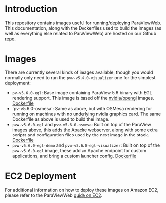 # Introduction

This repository contains images useful for running/deploying ParaViewWeb.  This documentation, along with the Dockerfiles used to build the images (as well as everything else related to ParaViewWeb) are hosted on our Github [repo](https://github.com/Kitware/paraviewweb).

# Images

There are currently several kinds of images available, though you would normally only need to run the `pvw-v5.6.0-visualizer` one for the simplest deployment:

- `pv-v5.6.0-egl`: Base image containing ParaView 5.6 binary with EGL rendering support.  This image is based off the [nvidia/opengl](https://hub.docker.com/r/nvidia/opengl/) images.  [Dockerfile](https://gitlab.kitware.com/paraview/paraview-superbuild/tree/master/Scripts/docker/Ubuntu/Dockerfile)
- 'pv-v5.6.0-osmesa': Same as above, but with OSMesa rendering for running on machines with no underlying nvidia graphics card.  The same Dockerfile as above is used to build thei image.
- `pvw-v5.6.0-egl` and `pvw-v5.6.0-osmesa`: Built on top of the ParaView images above, this adds the Apache webserver, along with some extra scripts and configuration files used by the next image in the stack.  [Dockerfile](https://github.com/Kitware/paraviewweb/tree/master/tools/docker/paraviewweb/Dockerfile)
- `pvw-v5.6.0-egl-demo` and `pvw-v5.6.0-egl-visualizer`: Built on top of the `pvw-v5.6.0-egl` image, these add an Apache endpoint for custom applications, and bring a custom launcher config.  [Dockerfile](https://github.com/Kitware/paraviewweb/tree/master/tools/docker/visualizer/Dockerfile)

# EC2 Deployment

For additional information on how to deploy these images on Amazon EC2, please refer to the ParaViewWeb [guide on EC2](http://kitware.github.io/paraviewweb/docs/ec2.html).
